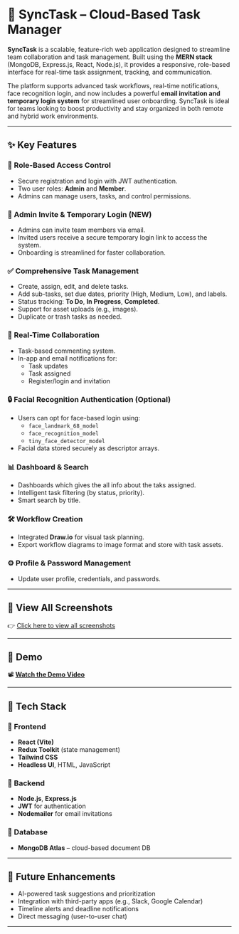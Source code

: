 # 🚀 SyncTask – Cloud-Based Task Manager

**SyncTask** is a scalable, feature-rich web application designed to streamline team collaboration and task management. Built using the **MERN stack** (MongoDB, Express.js, React, Node.js), it provides a responsive, role-based interface for real-time task assignment, tracking, and communication.

The platform supports advanced task workflows, real-time notifications, face recognition login, and now includes a powerful **email invitation and temporary login system** for streamlined user onboarding. SyncTask is ideal for teams looking to boost productivity and stay organized in both remote and hybrid work environments.

---

## ✨ Key Features

### 👤 Role-Based Access Control
- Secure registration and login with JWT authentication.
- Two user roles: **Admin** and **Member**.
- Admins can manage users, tasks, and control permissions.

### 📩 Admin Invite & Temporary Login (NEW)
- Admins can invite team members via email.
- Invited users receive a secure temporary login link to access the system.
- Onboarding is streamlined for faster collaboration.

### ✅ Comprehensive Task Management
- Create, assign, edit, and delete tasks.
- Add sub-tasks, set due dates, priority (High, Medium, Low), and labels.
- Status tracking: **To Do**, **In Progress**, **Completed**.
- Support for asset uploads (e.g., images).
- Duplicate or trash tasks as needed.

### 💬 Real-Time Collaboration
- Task-based commenting system.
- In-app and email notifications for:
  - Task updates
  - Task assigned
  - Register/login and invitation

### 🔒 Facial Recognition Authentication (Optional)
- Users can opt for face-based login using:
  - `face_landmark_68_model`
  - `face_recognition_model`
  - `tiny_face_detector_model`
- Facial data stored securely as descriptor arrays.

### 📊 Dashboard & Search
- Dashboards which gives the all info about the taks assigned.
- Intelligent task filtering (by status, priority).
- Smart search by title.

### 🛠️ Workflow Creation
- Integrated **Draw.io** for visual task planning.
- Export workflow diagrams to image format and store with task assets.

### ⚙️ Profile & Password Management
- Update user profile, credentials, and passwords.

---

## 📁 View All Screenshots

👉 [Click here to view all screenshots](https://drive.google.com/drive/folders/1_pPcJVpHpmbLv4BZnza8ptK59P_cUYkS?usp=sharing)


---

## 🎥 Demo

📽️ [**Watch the Demo Video**](https://drive.google.com/uc?export=download&id=14x7DYadF9gMUaH8Yx1fqOcdHXVwPczap)

---

## 🧰 Tech Stack

### 🔹 Frontend
- **React (Vite)**
- **Redux Toolkit** (state management)
- **Tailwind CSS**
- **Headless UI**, HTML, JavaScript

### 🔹 Backend
- **Node.js**, **Express.js**
- **JWT** for authentication
- **Nodemailer** for email invitations

### 🔹 Database
- **MongoDB Atlas** – cloud-based document DB

---

## 🔮 Future Enhancements
- AI-powered task suggestions and prioritization
- Integration with third-party apps (e.g., Slack, Google Calendar)
- Timeline alerts and deadline notifications
- Direct messaging (user-to-user chat)

---




